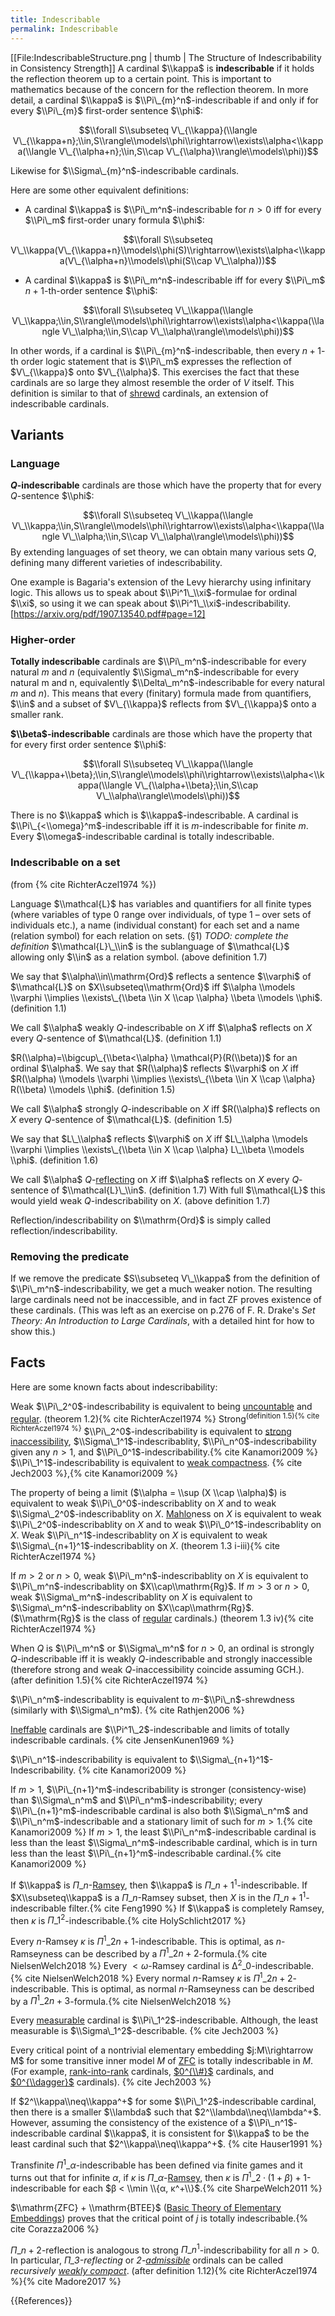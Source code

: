 ```yaml
---
title: Indescribable
permalink: Indescribable
---
```


[[File:IndescribableStructure.png | thumb | The Structure of Indescribability in Consistency Strength]]
A cardinal $\\kappa$ is **indescribable** if it holds the reflection theorem up to a certain point. This is important to mathematics because of the concern for the reflection theorem. In more detail, a cardinal $\\kappa$ is $\\Pi\_{m}^n$-indescribable if and only if for every $\\Pi\_{m}$ first-order sentence $\\phi$:

$$\\forall S\\subseteq V\_{\\kappa}(\\langle V\_{\\kappa+n};\\in,S\\rangle\\models\\phi\\rightarrow\\exists\\alpha<\\kappa(\\langle V\_{\\alpha+n};\\in,S\\cap V\_{\\alpha}\\rangle\\models\\phi))$$

Likewise for $\\Sigma\_{m}^n$-indescribable cardinals.

Here are some other equivalent definitions:

-   A cardinal $\\kappa$ is $\\Pi\_m^n$-indescribable for $n>0$ iff for every $\\Pi\_m$ first-order unary formula $\\phi$:

$$\\forall S\\subseteq V\_\\kappa(V\_{\\kappa+n}\\models\\phi(S)\\rightarrow\\exists\\alpha<\\kappa(V\_{\\alpha+n}\\models\\phi(S\\cap V\_\\alpha)))$$

-   A cardinal $\\kappa$ is $\\Pi\_m^n$-indescribable iff for every $\\Pi\_m$ $n+1$-th-order sentence $\\phi$:

$$\\forall S\\subseteq V\_\\kappa(\\langle V\_\\kappa;\\in,S\\rangle\\models\\phi\\rightarrow\\exists\\alpha<\\kappa(\\langle V\_\\alpha;\\in,S\\cap V\_\\alpha\\rangle\\models\\phi))$$

In other words, if a cardinal is $\\Pi\_{m}^n$-indescribable, then every $n+1$-th order logic statement that is $\\Pi\_m$ expresses the reflection of $V\_{\\kappa}$ onto $V\_{\\alpha}$. This exercises the fact that these cardinals are so large they almost resemble the order of $V$ itself. This definition is similar to that of [shrewd](Shrewd "Shrewd") cardinals, an extension of indescribable cardinals.

## Variants
### Language
**$Q$-indescribable** cardinals are those which have the property that for every $Q$-sentence $\\phi$:

$$\\forall S\\subseteq V\_\\kappa(\\langle V\_\\kappa;\\in,S\\rangle\\models\\phi\\rightarrow\\exists\\alpha<\\kappa(\\langle V\_\\alpha;\\in,S\\cap V\_\\alpha\\rangle\\models\\phi))$$
By extending languages of set theory, we can obtain many various sets $Q$, defining many different varieties of indescribability.

One example is Bagaria's extension of the Levy hierarchy using infinitary logic. This allows us to speak about $\\Pi^1\_\\xi$-formulae for ordinal $\\xi$, so using it we can speak about $\\Pi^1\_\\xi$-indescribability. [https://arxiv.org/pdf/1907.13540.pdf#page=12]

### Higher-order
**Totally indescribable** cardinals are $\\Pi\_m^n$-indescribable for every natural $m$ and $n$ (equivalently $\\Sigma\_m^n$-indescribable for every natural m and n, equivalently $\\Delta\_m^n$-indescribable for every natural $m$ and $n$). This means that every (finitary) formula made from quantifiers, $\\in$ and a subset of $V\_{\\kappa}$ reflects from $V\_{\\kappa}$ onto a smaller rank.

**$\\beta$-indescribable** cardinals are those which have the property that for every first order sentence $\\phi$:

$$\\forall S\\subseteq V\_\\kappa(\\langle V\_{\\kappa+\\beta};\\in,S\\rangle\\models\\phi\\rightarrow\\exists\\alpha<\\kappa(\\langle V\_{\\alpha+\\beta};\\in,S\\cap V\_\\alpha\\rangle\\models\\phi))$$

There is no $\\kappa$ which is $\\kappa$-indescribable. A cardinal is $\\Pi\_{<\\omega}^m$-indescribable iff it is $m$-indescribable for finite $m$. Every $\\omega$-indescribable cardinal is totally indescribable.

### Indescribable on a set
(from {% cite RichterAczel1974 %})

Language $\\mathcal{L}$ has variables and quantifiers for all finite types (where variables of type 0 range over individuals, of type 1 – over sets of individuals etc.), a name (individual constant) for each set and a name (relation symbol) for each relation on sets. (§1) *TODO: complete the definition* $\\mathcal{L}\_\\in$ is the sublanguage of $\\mathcal{L}$ allowing only $\\in$ as a relation symbol. (above definition 1.7)

We say that $\\alpha\\in\\mathrm{Ord}$ reflects a sentence $\\varphi$ of $\\mathcal{L}$ on $X\\subseteq\\mathrm{Ord}$ iff $\\alpha \\models \\varphi \\implies \\exists\_{\\beta \\in X \\cap \\alpha} \\beta \\models \\phi$. (definition 1.1<!--first part-->)

We call $\\alpha$ weakly $Q$-indescribable on $X$ iff $\\alpha$ reflects on $X$ every $Q$-sentence of $\\mathcal{L}$. (definition 1.1<!--second part-->)

$R(\\alpha)=\\bigcup\_{\\beta<\\alpha} \\mathcal{P}(R(\\beta))$ for an ordinal $\\alpha$. We say that $R(\\alpha)$ reflects $\\varphi$ on $X$ iff $R(\\alpha) \\models \\varphi \\implies \\exists\_{\\beta \\in X \\cap \\alpha} R(\\beta) \\models \\phi$. (definition 1.5<!--first part and above-->)

We call $\\alpha$ strongly $Q$-indescribable on $X$ iff $R(\\alpha)$ reflects on $X$ every $Q$-sentence of $\\mathcal{L}$. (definition 1.5<!--second part-->)

We say that $L\_\\alpha$ reflects $\\varphi$ on $X$ iff $L\_\\alpha \\models \\varphi \\implies \\exists\_{\\beta \\in X \\cap \\alpha} L\_\\beta \\models \\phi$. (definition 1.6)

We call $\\alpha$ $Q$-[reflecting](Reflecting_ordinal "Reflecting ordinal") on $X$ iff $\\alpha$ reflects on $X$ every $Q$-sentence of $\\mathcal{L}\_\\in$. (definition 1.7)<!--This is probably not a good place for it, but I cannot organise it better by now.--> With full $\\mathcal{L}$ this would yield weak $Q$-indescribability on $X$. (above definition 1.7)

Reflection/indescribability on $\\mathrm{Ord}$ is simply called reflection/indescribability.

### Removing the predicate
If we remove the predicate $S\\subseteq V\_\\kappa$ from the definition of $\\Pi\_m^n$-indescribability, we get a much weaker notion. The resulting large cardinals need not be inaccessible, and in fact ZF proves existence of these cardinals. (This was left as an exercise on p.276 of F. R. Drake's <i>Set Theory: An Introduction to Large Cardinals</i>, with a detailed hint for how to show this.)

## Facts

Here are some known facts about indescribability:

Weak $\\Pi\_2^0$-indescribability is equivalent to being [uncountable](Uncountable "Uncountable") and [regular](Regular "Regular"). (theorem 1.2){% cite RichterAczel1974 %} Strong<sup>(definition 1.5){% cite RichterAczel1974 %}</sup> $\\Pi\_2^0$-indescribability is equivalent to [strong inaccessibility](Inaccessible "Inaccessible"), $\\Sigma\_1^1$-indescribablity, $\\Pi\_n^0$-indescribability given any $n>1$, and $\\Pi\_0^1$-indescribability.{% cite Kanamori2009 %} $\\Pi\_1^1$-indescribability is equivalent to [weak compactness](Weakly_compact "Weakly compact"). {% cite Jech2003 %},{% cite Kanamori2009 %}

The property of being a limit ($\\alpha = \\sup (X \\cap \\alpha)$) is equivalent to weak $\\Pi\_0^0$-indescribablity on $X$ and to weak $\\Sigma\_2^0$-indescribablity on $X$. [Mahlo](Mahlo "Mahlo")ness on $X$ is equivalent to weak $\\Pi\_2^0$-indescribablity on $X$ and to weak $\\Pi\_0^1$-indescribablity on $X$. Weak $\\Pi\_n^1$-indescribablity on $X$ is equivalent to weak $\\Sigma\_{n+1}^1$-indescribablity on $X$. (theorem 1.3 i-iii){% cite RichterAczel1974 %}

If $m>2$ or $n>0$, weak $\\Pi\_m^n$-indescribablity on $X$ is equivalent to $\\Pi\_m^n$-indescribablity on $X\\cap\\mathrm{Rg}$. If $m>3$ or $n>0$, weak $\\Sigma\_m^n$-indescribablity on $X$ is equivalent to $\\Sigma\_m^n$-indescribablity on $X\\cap\\mathrm{Rg}$. ($\\mathrm{Rg}$ is the class of [regular](Regular "Regular") cardinals.) (theorem 1.3 iv){% cite RichterAczel1974 %}

When $Q$ is $\\Pi\_m^n$ or $\\Sigma\_m^n$ for $n>0$, an ordinal is strongly $Q$-indescribable iff it is weakly $Q$-indescribable and strongly inaccessible (therefore strong and weak $Q$-inaccessibility coincide assuming GCH.). (after definition 1.5){% cite RichterAczel1974 %}

$\\Pi\_n^m$-indescribablity is equivalent to $m$-$\\Pi\_n$-shrewdness (similarly with $\\Sigma\_n^m$). {% cite Rathjen2006 %}

[Ineffable](Ineffable "Ineffable") cardinals are $\\Pi^1\_2$-indescribable and limits of totally indescribable cardinals. {% cite JensenKunen1969 %}

$\\Pi\_n^1$-indescribability is equivalent to $\\Sigma\_{n+1}^1$-Indescribability. {% cite Kanamori2009 %}

If $m>1$, $\\Pi\_{n+1}^m$-indescribability is stronger (consistency-wise) than $\\Sigma\_n^m$ and $\\Pi\_n^m$-indescribability; every $\\Pi\_{n+1}^m$-indescribable cardinal is also both $\\Sigma\_n^m$ and $\\Pi\_n^m$-indescribable and a stationary limit of such for $m>1$.{% cite Kanamori2009 %} If $m>1$, the least $\\Pi\_n^m$-indescribable cardinal is less than the least $\\Sigma\_n^m$-indescribable cardinal, which is in turn less than the least $\\Pi\_{n+1}^m$-indescribable cardinal.{% cite Kanamori2009 %}

If $\\kappa$ is $Π\_n$-[Ramsey](Ramsey "Ramsey"), then $\\kappa$ is $Π\_{n+1}^1$-indescribable. If $X\\subseteq\\kappa$ is a $Π\_n$-Ramsey subset, then $X$ is in the $Π\_{n+1}^1$-indescribable filter.{% cite Feng1990 %} If $\\kappa$ is completely Ramsey, then $κ$ is $Π\_1^2$-indescribable.{% cite HolySchlicht2017 %}

Every $n$-Ramsey $κ$ is $Π^1\_{2 n+1}$-indescribable. This is optimal, as $n$-Ramseyness can be described by a $Π^1\_{2n+2}$-formula.{% cite NielsenWelch2018 %} Every $<ω$-Ramsey cardinal is $∆^2\_0$-indescribable.{% cite NielsenWelch2018 %} Every normal $n$-Ramsey $κ$ is $Π^1\_{2 n+2}$-indescribable. This is optimal, as normal $n$-Ramseyness can be described by a $Π^1\_{2 n+3}$-formula.{% cite NielsenWelch2018 %}

Every [measurable](Measurable "Measurable") cardinal is $\\Pi\_1^2$-indescribable. Although, the least measurable is $\\Sigma\_1^2$-describable. {% cite Jech2003 %}

Every critical point of a nontrivial elementary embedding $j:M\\rightarrow M$ for some transitive inner model $M$ of [ZFC](ZFC "ZFC") is totally indescribable in $M$. (For example, [rank-into-rank](Rank-into-rank "Rank-into-rank") cardinals, [$0^{\\#}$](Zero_sharp "Zero sharp") cardinals, and [$0^{\\dagger}$](Zero_dagger "Zero dagger") cardinals). {% cite Jech2003 %}

If $2^\\kappa\\neq\\kappa^+$ for some $\\Pi\_1^2$-indescribable cardinal, then there is a smaller $\\lambda$ such that $2^\\lambda\\neq\\lambda^+$. However, assuming the consistency of the existence of a $\\Pi\_n^1$-indescribable cardinal $\\kappa$, it is consistent for $\\kappa$ to be the least cardinal such that $2^\\kappa\\neq\\kappa^+$. {% cite Hauser1991 %}

Transfinite $Π^1\_α$-indescribable has been defined via finite games and it turns out that for infinite $α$, if $κ$ is $Π\_α$-[Ramsey](Ramsey "Ramsey"), then $κ$ is $Π^1\_{2 ·(1+β)+ 1}$-indescribable for each $β < \\min \\{α, κ^+\\}$.{% cite SharpeWelch2011 %}

$\\mathrm{ZFC} + \\mathrm{BTEE}$ ([Basic Theory of Elementary Embeddings](Basic_Theory_of_Elementary_Embeddings "Basic Theory of Elementary Embeddings")) proves that the critical point of $j$ is totally indescribable.{% cite Corazza2006 %}

$Π\_{n+2}$-reflection is analogous to strong $Π\_n^1$-indescribability for all $n>0$. In particular, *$Π\_3$-reflecting* or *2-[admissible](Admissible "Admissible")* ordinals can be called *recursively [weakly compact](Weakly_compact "Weakly compact")*. (after definition 1.12){% cite RichterAczel1974 %}{% cite Madore2017 %}

{{References}}